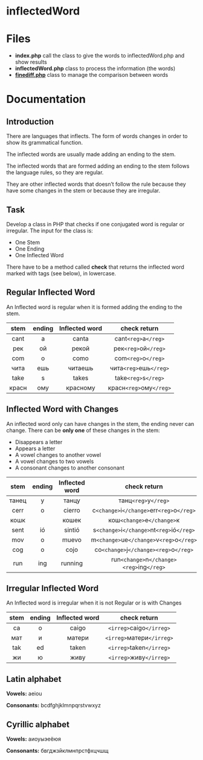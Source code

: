 # inflectedWord


# Files

 - **index.php** call the class to give the words to inflectedWord.php and show results
 - **inflectedWord.php** class to process the information (the words)
 - **[finediff.php](https://github.com/gorhill/PHP-FineDiff)** class to manage the comparison between words

# Documentation

## Introduction

There are languages that inflects. The form of words changes in order to show its grammatical function.

The inflected words are usually made adding an ending to the stem.

The inflected words that are formed adding an ending to the stem follows the language rules, so they are regular.

They are other inflected words that doesn’t follow the rule because they have some changes in the stem or because they are irregular.

## Task

Develop a class in PHP that checks if one conjugated word is regular or irregular.
The input for the class is:
 - One Stem
 - One Ending
 - One Inflected Word

There have to be a method called  __check__ that returns the inflected word marked with tags (see below), in lowercase.

## Regular Inflected Word
An Inflected word is regular when it is formed adding the ending to the stem.

| stem          | ending        | Inflected word  | check return            |
|:-------------:|:-------------:|:---------------:|:-----------------------:|
| cant          | a             | canta           | cant`<reg>`a`</reg>`    |
| рек           | ой            | рекой           | рек`<reg>`ой`</reg>`    |
| com           | o             | como            | com`<reg>`o`</reg>`     |
| чита          | ешь           | читаешь         | чита`<reg>`ешь`</reg>`  |
| take          | s             | takes           | take`<reg>`s`</reg>`    |
| красн         | ому           | красному        | красн`<reg>`ому`</reg>` |

## Inflected Word with Changes
An inflected word only can have changes in the stem, the ending never can change.
There can be __only one__ of these changes in the stem:
 - Disappears a letter
 - Appears a letter
 - A vowel changes to another vowel
 - A vowel changes to two vowels
 - A consonant changes to another consonant

| stem          | ending        | Inflected word  | check return                                |
|:-------------:|:-------------:|:---------------:|:-------------------------------------------:|
| танец         | у             | танцу           | танц`<reg>`у`</reg>`                        |
| cerr          | o             | cierro          | c`<change>`i`</change>`err`<reg>`o`</reg>`  |
| кошк          |               | кошек           | кош`<change>`е`</change>`к                  |
| sent          | ió            | sintió          | s`<change>`i`</change>`nt`<reg>`ió`</reg>`  |
| mov           | o             | muevo           | m`<change>`ue`</change>`v`<reg>`o`</reg>`   |
| cog           | o             | cojo            | co`<change>`j`</change><reg>`o`</reg>`      |
| run           | ing           | running         | run`<change>`n`</change><reg>`ing`</reg>`   |

## Irregular Inflected Word
An Inflected word is irregular when it is not Regular or is with Changes

| stem          | ending        | Inflected word  | check return               |
|:-------------:|:-------------:|:---------------:|:--------------------------:|
| ca            | o             | caigo           | `<irreg>`caigo`</irreg>`   |
| мат           | и             | матери          | `<irreg>`матери`</irreg>`  |
| tak           | ed            | taken           | `<irreg>`taken`</irreg>`   |
| жи            | ю             | живу            | `<irreg>`живу`</irreg>`    |

## Latin alphabet
**Vowels:** aeiou

**Consonants:** bcdfghjklmnpqrstvwxyz

## Cyrillic alphabet
**Vowels:** аиоуыэеёюя

**Consonants:** бвгджзйклмнпрстфхцчшщ